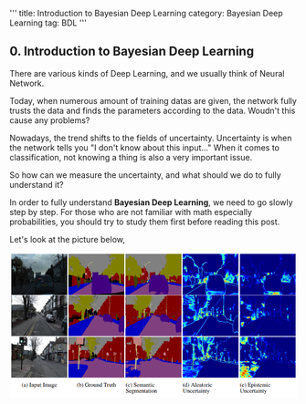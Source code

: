 '''
title: Introduction to Bayesian Deep Learning
category: Bayesian Deep Learning
tag: BDL
'''

## 0. Introduction to Bayesian Deep Learning

There are various kinds of Deep Learning, and we usually think of Neural Network.

Today, when numerous amount of training datas are given, the network fully trusts the data and finds the parameters according to the data. Woudn't this cause any problems?

Nowadays, the trend shifts to the fields of uncertainty. Uncertainty is when the network tells you "I don't know about this input..." When it comes to classification, not knowing a thing is also a very important issue.

So how can we measure the uncertainty, and what should we do to fully understand it?

In order to fully understand **Bayesian Deep Learning**, we need to go slowly step by step. For those who are not familiar with math especially probabilities, you should try to study them first before reading this post.

Let's look at the picture below,

<center><img src="../public/img/1.png"></center>
